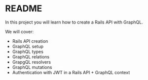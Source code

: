 # README

In this project you will learn how to create a Rails API with GraphQL.

We will cover:

* Rails API creation
* GraphQL setup
* GraphQL types
* GraphQL relations
* GrapgQL resolvers
* GraphQL mutations
* Authentication with JWT in a Rails API + GraphQL context
